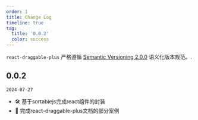 ```yaml
---
order: 1
title: Change Log
timeline: true
tag:
  title: '0.0.2'
  color: success
---
```


`react-draggable-plus` 严格遵循 [Semantic Versioning 2.0.0](http://semver.org/lang/zh-CN/) 语义化版本规范。.

## 0.0.2

`2024-07-27`

- 🛠 基于sortablejs完成react组件的封装
- 💄 完成react-draggable-plus文档的部分案例
